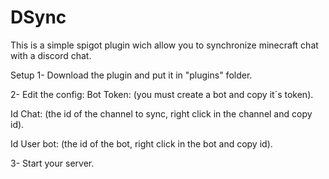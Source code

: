 # DSync
This is a simple spigot plugin wich allow you to synchronize minecraft chat with a discord chat.

Setup
1- Download the plugin and put it in "plugins" folder.


2- Edit the config:
Bot Token: (you must create a bot and copy it´s token).

Id Chat: (the id of the channel to sync, right click in the channel and copy id).

Id User bot: (the id of the bot, right click in the bot and copy id).


3- Start your server.
